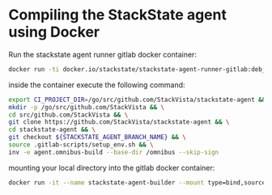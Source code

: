 # Compiling the StackState agent using Docker

Run the stackstate agent runner gitlab docker container:
```bash
docker run -ti docker.io/stackstate/stackstate-agent-runner-gitlab:deb_20190429
```

inside the container execute the following command:
```bash
export CI_PROJECT_DIR=/go/src/github.com/StackVista/stackstate-agent && \
mkdir -p /go/src/github.com/StackVista && \
cd src/github.com/StackVista && \
git clone https://github.com/StackVista/stackstate-agent && \
cd stackstate-agent && \
git checkout ${STACKSTATE_AGENT_BRANCH_NAME} && \
source .gitlab-scripts/setup_env.sh && \
inv -e agent.omnibus-build --base-dir /omnibus --skip-sign
```

mounting your local directory into the gitlab docker container: 
```bash
docker run -it --name stackstate-agent-builder --mount type=bind,source="${PWD}",target=/go/src/github.com/StackVista/stackstate-agent,readonly docker.io/stackstate/stackstate-agent-runner-gitlab:deb_20190429
```
